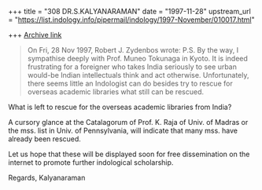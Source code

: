 +++
title = "308 DR.S.KALYANARAMAN"
date = "1997-11-28"
upstream_url = "https://list.indology.info/pipermail/indology/1997-November/010017.html"

+++
[Archive link](https://list.indology.info/pipermail/indology/1997-November/010017.html)

 > On Fri, 28 Nov 1997, Robert J. Zydenbos wrote:
> P.S. By the way, I sympathise deeply with Prof. Muneo Tokunaga in
Kyoto. It is indeed frustrating for a foreigner who takes India
seriously to see urban would-be Indian intellectuals think and act
otherwise. Unfortunately, there seems little an Indologist can do
besides try to rescue for overseas academic libraries what still can
be rescued.

What is left to rescue for the overseas academic
libraries from India?

A cursory glance at the Catalagorum of Prof. K. Raja of Univ. of
Madras or the mss. list in Univ. of Pennsylvania, will indicate that
many mss. have already been rescued.

Let us hope that these will be displayed soon for free dissemination
on the internet to promote further
indological scholarship.

Regards,
Kalyanaraman



